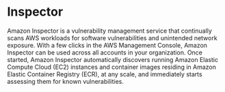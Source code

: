 # Inspector

Amazon Inspector is a vulnerability management service that continually scans AWS workloads for software vulnerabilities and unintended network exposure. With a few clicks in the AWS Management Console, Amazon Inspector can be used across all accounts in your organization. Once started, Amazon Inspector automatically discovers running Amazon Elastic Compute Cloud (EC2) instances and container images residing in Amazon Elastic Container Registry (ECR), at any scale, and immediately starts assessing them for known vulnerabilities.
